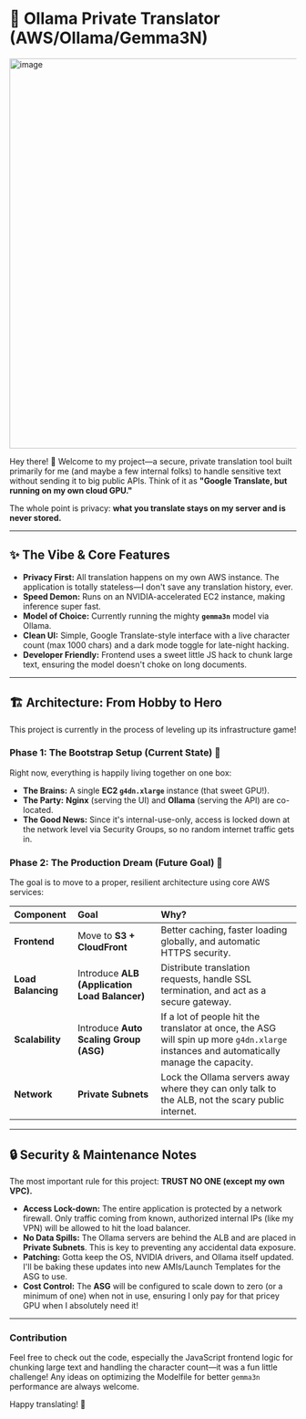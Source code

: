 # 🔮 Ollama Private Translator (AWS/Ollama/Gemma3N)
<img width="1074" height="684" v="4" h="300" w="300" fit=cover mask=circle alt="image" src="https://github.com/user-attachments/assets/6e808f86-3249-4c81-bfc8-0aad609b4c60" />

Hey there! 👋 Welcome to my project—a secure, private translation tool built primarily for me (and maybe a few internal folks) to handle sensitive text without sending it to big public APIs. Think of it as **"Google Translate, but running on my own cloud GPU."**

The whole point is privacy: **what you translate stays on my server and is never stored.**

---

## ✨ The Vibe & Core Features

* **Privacy First:** All translation happens on my own AWS instance. The application is totally stateless—I don't save any translation history, ever.
* **Speed Demon:** Runs on an NVIDIA-accelerated EC2 instance, making inference super fast.
* **Model of Choice:** Currently running the mighty **`gemma3n`** model via Ollama.
* **Clean UI:** Simple, Google Translate-style interface with a live character count (max 1000 chars) and a dark mode toggle for late-night hacking.
* **Developer Friendly:** Frontend uses a sweet little JS hack to chunk large text, ensuring the model doesn't choke on long documents.

---

## 🏗️ Architecture: From Hobby to Hero

This project is currently in the process of leveling up its infrastructure game!

### Phase 1: The Bootstrap Setup (Current State) 🚀

Right now, everything is happily living together on one box:

* **The Brains:** A single **EC2 `g4dn.xlarge`** instance (that sweet GPU!).
* **The Party:** **Nginx** (serving the UI) and **Ollama** (serving the API) are co-located.
* **The Good News:** Since it's internal-use-only, access is locked down at the network level via Security Groups, so no random internet traffic gets in.

### Phase 2: The Production Dream (Future Goal) 🌟

The goal is to move to a proper, resilient architecture using core AWS services:

| Component | Goal | Why? |
| :--- | :--- | :--- |
| **Frontend** | Move to **S3 + CloudFront** | Better caching, faster loading globally, and automatic HTTPS security. |
| **Load Balancing** | Introduce **ALB (Application Load Balancer)** | Distribute translation requests, handle SSL termination, and act as a secure gateway. |
| **Scalability** | Introduce **Auto Scaling Group (ASG)** | If a lot of people hit the translator at once, the ASG will spin up more `g4dn.xlarge` instances and automatically manage the capacity. |
| **Network** | **Private Subnets** | Lock the Ollama servers away where they can only talk to the ALB, not the scary public internet. |

---

## 🔒 Security & Maintenance Notes

The most important rule for this project: **TRUST NO ONE (except my own VPC).**

* **Access Lock-down:** The entire application is protected by a network firewall. Only traffic coming from known, authorized internal IPs (like my VPN) will be allowed to hit the load balancer.
* **No Data Spills:** The Ollama servers are behind the ALB and are placed in **Private Subnets**. This is key to preventing any accidental data exposure.
* **Patching:** Gotta keep the OS, NVIDIA drivers, and Ollama itself updated. I'll be baking these updates into new AMIs/Launch Templates for the ASG to use.
* **Cost Control:** The **ASG** will be configured to scale down to zero (or a minimum of one) when not in use, ensuring I only pay for that pricey GPU when I absolutely need it!

---

### Contribution

Feel free to check out the code, especially the JavaScript frontend logic for chunking large text and handling the character count—it was a fun little challenge! Any ideas on optimizing the Modelfile for better `gemma3n` performance are always welcome.

Happy translating! 🚀
